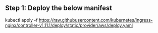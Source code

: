 ## Step 1: Deploy the below manifest

kubectl apply -f https://raw.githubusercontent.com/kubernetes/ingress-nginx/controller-v1.11.1/deploy/static/provider/aws/deploy.yaml
